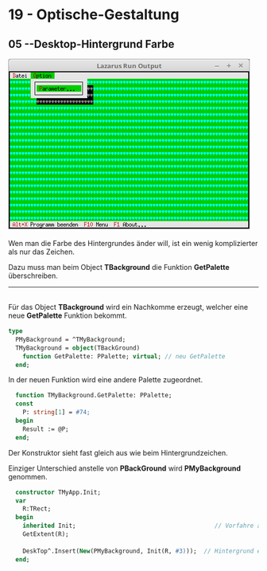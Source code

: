 # 19 - Optische-Gestaltung
## 05 --Desktop-Hintergrund Farbe

<img src="image.png" alt="Selfhtml"><br><br>
Wen man die Farbe des Hintergrundes änder will, ist ein wenig komplizierter als nur das Zeichen.

Dazu muss man beim Object <b>TBackground</b> die Funktion <b>GetPalette</b> überschreiben.



<hr><br>
Für das Object <b>TBackground</b> wird ein Nachkomme erzeugt, welcher eine neue <b>GetPalette</b> Funktion bekommt.


```pascal
type
  PMyBackground = ^TMyBackground;
  TMyBackground = object(TBackGround)
    function GetPalette: PPalette; virtual; // neu GetPalette
  end;
```

In der neuen Funktion wird eine andere Palette zugeordnet.


```pascal
  function TMyBackground.GetPalette: PPalette;
  const
    P: string[1] = #74;
  begin
    Result := @P;
  end;
```

Der Konstruktor sieht fast gleich aus wie beim Hintergrundzeichen.

Einziger Unterschied anstelle von <b>PBackGround</b> wird <b>PMyBackground</b> genommen.


```pascal
  constructor TMyApp.Init;
  var
    R:TRect;
  begin
    inherited Init;                                       // Vorfahre aufrufen
    GetExtent(R);

    DeskTop^.Insert(New(PMyBackground, Init(R, #3)));  // Hintergrund einfügen.
  end;
```


